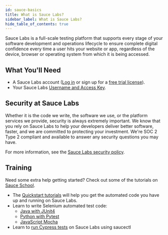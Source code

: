 ```yaml
---
id: sauce-basics
title: What is Sauce Labs?
sidebar_label: What is Sauce Labs?
hide_table_of_contents: true
---
```


Sauce Labs is a full-scale testing platform that supports every stage of your software development and operations lifecycle to ensure complete digital confidence every time a user hits your website or app, regardless of the device, browser or operating system from which it is being accessed.

## What You'll Need

- A Sauce Labs account ([Log in](https://accounts.saucelabs.com/am/XUI/#login/) or sign up for a [free trial license](https://saucelabs.com/sign-up)).
- Your Sauce Labs [Username and Access Key](https://app.saucelabs.com/user-settings).

## Security at Sauce Labs

Whether it is the code we write, the software we use, or the platform services we provide, security is always extremely important. We know that you rely on Sauce Labs to help your developers deliver better software, faster, and we are committed to protecting your investment. We're SOC 2 Type 2 compliant and available to answer any security questions you may have.

For more information, see the [Sauce Labs security policy](https://saucelabs.com/security).

## Training

Need some extra help getting started? Check out some of the tutorials on [Sauce School](https://training.saucelabs.com/).

- The [Quickstart tutorials](https://training.saucelabs.com/quickstart/) will help you get the automated code you have up and running on Sauce Labs.
- Learn to write Selenium automated test code:
  - [Java with JUnit4](https://training.saucelabs.com/SeleniumJava/)
  - [Python with Pytest](https://training.saucelabs.com/seleniumpython/)
  - [JavaScript Mocha](https://training.saucelabs.com/SeleniumJS/)
- Learn to [run Cypress tests](https://training.saucelabs.com/saucectl/) on Sauce Labs using saucectl
